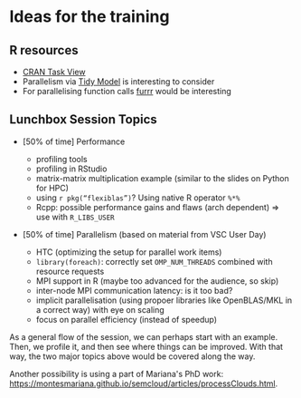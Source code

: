 # Ideas for the training


## R resources

- [CRAN Task View](https://github.com/cran-task-views/HighPerformanceComputing/blob/master/HighPerformanceComputing.md)
- Parallelism via [Tidy Model](https://www.tidyverse.org/blog/2020/11/tune-parallel/) is interesting to consider
- For parallelising function calls [furrr](https://furrr.futureverse.org/) would be interesting


## Lunchbox Session Topics

- [50% of time] Performance
  + profiling tools
  + profiling in RStudio
  + matrix-matrix multiplication example (similar to the slides on Python for HPC)
  + using `r pkg(“flexiblas”)`? Using native R operator `%*%`
  + Rcpp: possible performance gains and flaws (arch dependent) => use with `R_LIBS_USER`

- [50% of time] Parallelism (based on material from VSC User Day)
  + HTC (optimizing the setup for parallel work items)
  + `library(foreach)`: correctly set `OMP_NUM_THREADS` combined with resource requests
  + MPI support in R (maybe too advanced for the audience, so skip)
  + inter-node MPI communication latency: is it too bad?
  + implicit parallelisation (using propoer libraries like OpenBLAS/MKL in a correct way) with eye on scaling
  + focus on parallel efficiency (instead of speedup)

As a general flow of the session, we can perhaps start with an example. Then, we profile it, and then see where things can be improved. With that way, the two major topics above would be covered along the way.

Another possibility is using a part of Mariana's PhD work: https://montesmariana.github.io/semcloud/articles/processClouds.html.
